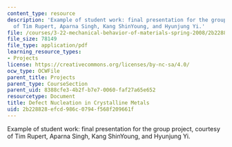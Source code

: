 ```yaml
---
content_type: resource
description: 'Example of student work: final presentation for the group project, courtesy
  of Tim Rupert, Aparna Singh, Kang ShinYoung, and Hyunjung Yi.'
file: /courses/3-22-mechanical-behavior-of-materials-spring-2008/2b228828efcd986c0794f568f209661f_defe_nuclea_pres.pdf
file_size: 78149
file_type: application/pdf
learning_resource_types:
- Projects
license: https://creativecommons.org/licenses/by-nc-sa/4.0/
ocw_type: OCWFile
parent_title: Projects
parent_type: CourseSection
parent_uid: 8388cfe3-4b2f-b7e7-0060-faf27a65e652
resourcetype: Document
title: Defect Nucleation in Crystalline Metals
uid: 2b228828-efcd-986c-0794-f568f209661f
---
```

Example of student work: final presentation for the group project, courtesy of Tim Rupert, Aparna Singh, Kang ShinYoung, and Hyunjung Yi.